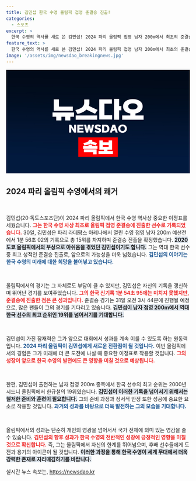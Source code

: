 ```yaml
---
title: 김민섭 한국 수영 올림픽 접영 준결승 진출!
categories:
  - 스포츠
excerpt: >
  한국 수영의 역사를 새로 쓴 김민섭! 2024 파리 올림픽 접영 남자 200m에서 최초의 준결승 진출을 이뤄냈다. 준결승에서 한국 신기록 도전이 기대된다.
feature_text: >
  한국 수영의 역사를 새로 쓴 김민섭! 2024 파리 올림픽 접영 남자 200m에서 최초의 준결승 진출을 이뤄냈다. 준결승에서 한국 신기록 도전이 기대된다.
image: '/assets/img/newsdao_breakingnews.jpg'
---
```


<p><img src="/assets/img/newsdao_breakingnews.jpg" alt="bookingtag 속보" /></p>

<h2 data-ke-size="size26">2024 파리 올림픽 수영에서의 쾌거</h2>

<p data-ke-size="size16">&nbsp;</p>

<p>김민섭(20·독도스포츠단)이 2024 파리 올림픽에서 한국 수영 역사상 중요한 이정표를 세웠습니다. <b><span style="color: #ee2323;">그는 한국 수영 사상 최초로 올림픽 접영 준결승에 진출한 선수로 기록되었습니다.</span></b> 30일, 김민섭은 파리 라데팡스 아레나에서 열린 수영 접영 남자 200m 예선전에서 1분 56초 02의 기록으로 총 15위를 차지하며 준결승 진출을 확정했습니다. <b><span style="background-color: #21538527;">2020 도쿄 올림픽에서의 부상으로 아쉬움을 겪었던 김민섭이기도 합니다.</span></b> 그는 역대 한국 선수 중 최고 성적인 준결승 진출로, 앞으로의 가능성을 더욱 넓혔습니다. <b><span style="color: #1a5490;">김민섭의 이야기는 한국 수영의 미래에 대한 희망을 불어넣고 있습니다.</span></b></p>

<p data-ke-size="size16">&nbsp;</p>

<p>올림픽에서의 경기는 그 자체로도 부담이 클 수 있지만, 김민섭은 자신의 기록을 갱신하며 뛰어난 경기를 보여주었습니다. <b><span style="color: #ee2323;">그의 한국 신기록 1분 54초 95에는 미치지 못했지만, 준결승에 진출한 점은 큰 성과입니다.</span></b> 준결승 경기는 31일 오전 3시 44분에 진행될 예정으로, 많은 팬들이 그의 경기를 기다리고 있습니다. <b><span style="background-color: #21538527;">김민섭이 남자 접영 200m에서 역대 한국 선수의 최고 순위인 19위를 넘어서기를 기대합니다.</span></b> </p>

<p data-ke-size="size16">&nbsp;</p>

<p>김민섭이 가진 잠재력은 그가 앞으로 대회에서 성과를 계속 이룰 수 있도록 하는 원동력입니다. <b><span style="color: #1a5490;">2024 파리 올림픽이 김민섭에게 새로운 전환점이 될 것입니다.</span></b> 이번 올림픽에서의 경험은 그가 미래에 더 큰 도전에 나설 때 중요한 이정표로 작용할 것입니다. <b><span style="color: #ee2323;">그의 성장이 앞으로 한국 수영의 발전에도 큰 영향을 미칠 것으로 예상됩니다.</span></b></p>

<p data-ke-size="size16">&nbsp;</p>

<p>한편, 김민섭이 출전하는 남자 접영 200m 종목에서 한국 선수의 최고 순위는 2000년 시드니 올림픽에서 한규철의 19위였습니다. <b><span style="background-color: #21538527;">김민섭이 이러한 기록을 넘어서기 위해서는 철저한 준비와 훈련이 필요합니다.</span></b> 그의 준비 과정과 정서적 안정 또한 성공에 중요한 요소로 작용할 것입니다. <b><span style="color: #1a5490;">과거의 성과를 바탕으로 더욱 발전하는 그의 모습을 기대합니다.</span></b></p>

<p data-ke-size="size16">&nbsp;</p>

<p>올림픽에서의 성과는 단순히 개인의 영광을 넘어서서 국가 전체에 의미 있는 영감을 줄 수 있습니다. <b><span style="color: #ee2323;">김민섭의 향후 성과가 한국 수영의 전반적인 성장에 긍정적인 영향을 미칠 것으로 확신합니다.</span></b> 즉, 그는 올림픽에서 자신의 한계를 뛰어넘으며, 후배 선수들에게 도전과 용기의 아이콘이 될 것입니다. <b><span style="background-color: #21538527;">이러한 과정을 통해 한국 수영이 세계 무대에서 더욱 강력한 존재로 자리매김하기를 바랍니다.</span></b></p>
실시간 뉴스 속보는, <a href="https://newsdao.kr" rel="dofollow">https://newsdao.kr</a>


